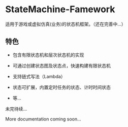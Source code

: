 # StateMachine-Famework
适用于游戏或虚拟仿真(业务)的状态机框架。（还在完善中...）

## 特色

- 包含有限状态机和层次状态机的实现

- 可通过创建状态图及状态点，快速构建有限状态机
- 支持链式写法（Lambda）
- 状态可扩展，内置定时任务的状态、计时时间状态
- 等...





未完待续...

More documentation coming soon...